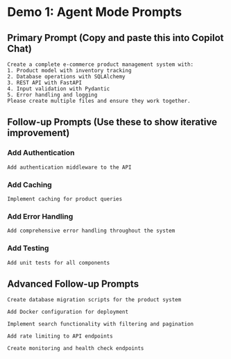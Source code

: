 # Demo 1: Agent Mode Prompts

## Primary Prompt (Copy and paste this into Copilot Chat)

```text
Create a complete e-commerce product management system with:
1. Product model with inventory tracking
2. Database operations with SQLAlchemy
3. REST API with FastAPI
4. Input validation with Pydantic
5. Error handling and logging
Please create multiple files and ensure they work together.
```

## Follow-up Prompts (Use these to show iterative improvement)

### Add Authentication

```text
Add authentication middleware to the API
```

### Add Caching

```text
Implement caching for product queries
```

### Add Error Handling

```text
Add comprehensive error handling throughout the system
```

### Add Testing

```text
Add unit tests for all components
```

## Advanced Follow-up Prompts

```text
Create database migration scripts for the product system
```

```text
Add Docker configuration for deployment
```

```text
Implement search functionality with filtering and pagination
```

```text
Add rate limiting to API endpoints
```

```text
Create monitoring and health check endpoints
```
